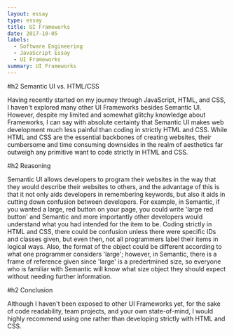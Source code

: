 ```yaml
---
layout: essay
type: essay
title: UI Frameworks
date: 2017-10-05
labels:
  - Software Engineering
  - JavaScript Essay
  - UI Frameworks
summary: UI Frameworks
---
```


#h2 Semantic UI vs. HTML/CSS

Having recently started on my journey through JavaScript, HTML, and CSS, I haven't explored many other UI Frameworks besides Semantic UI.  However, despite my limited and somewhat glitchy knowledge about Frameworks, I can say with absolute certainty that Semantic UI makes web development much less painful than coding in strictly HTML and CSS.  While HTML and CSS are the essential backbones of creating websites, their cumbersome and time consuming downsides in the realm of aesthetics far outweigh any primitive want to code strictly in HTML and CSS.  


#h2 Reasoning

Semantic UI allows developers to program their websites in the way that they would describe their websites to others, and the advantage of this is that it not only aids developers in remembering keywords, but also it aids in cutting down confusion between developers.  For example, in Semantic, if you wanted a large, red button on your page, you could write 'large red button' and Semantic and more importantly other developers would understand what you had intended for the item to be.  Coding strictly in HTML and CSS, there could be confusion unless there were specific IDs and classes given, but even then, not all programmers label their items in logical ways.  Also, the format of the object could be different according to what one programmer considers 'large'; however, in Semantic, there is a frame of reference given since 'large' is a predertmined size, so everyone who is familiar with Semantic will know what size object they should expect without needing further information.

#h2 Conclusion

Although I haven't been exposed to other UI Frameworks yet, for the sake of code readability, team projects, and your own state-of-mind, I would highly recommend using one rather than developing strictly with HTML and CSS.
